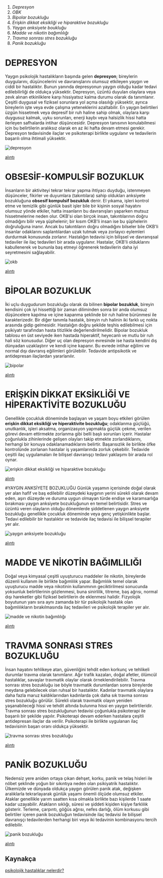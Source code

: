 1. *Depresyon*
2. *OBK*
3. *Bipolar bozukluğu*
4. *Erişkin dikkat eksikliği ve hiparaktive bozukluğu*
5. *Yaygın anksiyete boukluğu*
6. *Madde ve nikotin bağımlılığı*
7. *Travma sonrası stres bozukluğu*
8. *Panik bozukluğu*


# DEPRESYON
Yaygın psikolojik hastalıkların başında gelen **depresyon**; bireylerin duygularını, düşüncelerini ve davranışlarını olumsuz etkileyen yaygın ve ciddi bir hastalıktır. Bunun yanında depresyonun yaygın olduğu kadar tedavi edilebilirliği de oldukça yüksektir. Depresyon, üzüntü duyulan olaylara veya zevk alınan etkinliklere karşı hissiyatsız kalma durumu olarak da tanımlanır. Çeşitli duygusal ve fiziksel sorunlara yol açma olasılığı yüksektir, ayrıca bireylerin işte veya evde çalışma yeteneklerini azaltabilir. En yaygın belirtileri üzgün hissetmek veya depresif bir ruh haline sahip olmak, olaylara karşı duygusuz kalmak, uyku sorunları, enerji kaybı veya halsizlik hissi hatta ilerleyen safhalarda intihar düşüncesidir. Depresyon tanısının konulabilmesi için bu belirtilerin aralıksız olarak en az iki hafta devam etmesi gerekir. Depresyon tedavisinde ilaçlar ve psikoterapi birlikte uygulanır ve tedavilerin başarılı olma ihtimali yüksektir.

![depresyon](https://images.app.goo.gl/iWTkoc63mc21VuUw5)

[alıntı](https://www.neoldu.com/depresyon-ve-ondan-korunma-yollari-906h.htm)

# OBSESİF-KOMPULSİF BOZUKLUK
İnsanların bir aktiviteyi tekrar tekrar yapma ihtiyacı duyduğu, istenmeyen düşünceler, fikirler ve duyumlara (takıntılara) sahip oldukları anksiyete bozukluğuna **obsesif kompulsif bozukluk** denir. El yıkama, işleri kontrol etme ve temizlik gibi günlük basit işler bile bir kişinin sosyal hayatını olumsuz yönde etkiler, hatta insanların bu davranışları yaparken mutsuz hissetmelerine neden olur. OKB'si olan birçok insan, takıntılarının doğru olmadığını bilir veya şüphelenir; bir kısım OKB'li insan ise bu şüphelerin doğruluğuna inanır. Ancak bu takıntıların doğru olmadığını bilseler bile OKB'li insanlar odaklarını saplantılardan uzak tutmak veya zorlayıcı eylemleri durdurmak konusunda zorlanır. Hastalığın tedavisi için bilişsel ve davranışsal tedaviler ile ilaç tedavileri bir arada uygulanır. Hastalar, OKB'li olduklarını kabullenerek ve bununla baş etmeyi öğrenerek tedavilerin daha iyi seyretmesini sağlayabilir. 

![okb](https://images.app.goo.gl/sLvYyMzQ1PAyuVTL9)

[alıntı](https://limanpsikoloji.com/obsesif-kompulsif-bozukluk-okb-hakkinda-her-sey)

# BİPOLAR BOZUKLUK
İki uçlu duygudurum bozukluğu olarak da bilinen **bipolar bozukluk**, bireyin kendisini çok iyi hissettiği bir zaman diliminden sonra bir anda olumsuz düşüncelere kapılma ve içine kapanma şeklinde bir ruh haline bürünmesi ile karakterizedir. Bir diğer tanımla hastalık, bireyin ruh halinin iki farklı uç nokta arasında gidip gelmesidir. Hastalığın doğru şekilde teşhis edilebilmesi için psikiyatr tarafından hasta titizlikle değerlendirilmelidir. Bipolar bozukluk tablosu en üst seviyede iken hastada hiperaktif, heyecanlı ve mutlu bir ruh hali söz konusudur. Diğer uç olan depresyon evresinde ise hasta kendini dış dünyadan uzaklaştırır ve kendi içine kapanır. Bu evrede intihar eğilimi ve normal dışı davranış eğilimleri görülebilir. Tedavide antipsikotik ve antidepresan ilaçlardan yararlanılır.

![bipolar](https://images.app.goo.gl/EgzZwu7nMXeF2V5w5)

[alıntı](https://tr.wikipedia.org/wiki/Bipolar_bozukluk)

# ERİŞKİN DİKKAT EKSİKLİĞİ VE HİPERAKTİVİTE BOZUKLUĞU
Genellikle çocukluk döneminde başlayan ve yaşam boyu etkileri görülen **erişkin dikkat eksikliği ve hiperaktivite bozukluğu**; odaklanma güçlüğü, unutkanlık, işleri aksatma, organizasyon yapmakta güçlük çekme, verilen görevi devam ettirmekte zorlanma gibi belli başlı sorunları içerir. Hastalar çoğunlukla zihinlerinde gelişen olayları takip etmekte zorlandıklarını, herhangi bir konuya odaklanamadıklarını belirtir. Başarısızlık ile birlikte öfke kontrolünde zorlanan hastalar iş yaşamlarında zorluk çekebilir. Tedavide çeşitli ilaç uygulamaları ile bilişsel davranışçı tedavi yaklaşımı bir arada rol oynar.

![erişkin dikkat eksikliği ve hiparaktive bozukluğu](https://images.app.goo.gl/CSPCiKcTb9uBCtD28)

[alıntı](https://www.drserhatergun.com/terapiye-basvurma-nedenleri/eriskin-dikkat-eksikligi-ve-hiperaktivite-bozuklugu/)

#YAYGIN ANKSİYETE BOZUKLUĞU
Günlük yaşamın içerisinde doğal olarak yer alan hafif ve baş edilebilir düzeydeki kaygının yerini sürekli olarak devam eden, aşırı düzeyde ve duruma uygun olmayan türde endişe ve karamsarlığa bırakması yaygın anksiyete bozukluğunun en temel belirtisidir. Stres ve üzüntü veren olayların olduğu dönemlerde şiddetlenen yaygın anksiyete bozukluğu genellikle çocukluk döneminde veya genç yetişkinlikte başlar. Tedavi edilebilir bir hastalıktır ve tedavide ilaç tedavisi ile bilişsel terapiler yer alır.

![yaygın anksiyete bozukluğu](https://images.app.goo.gl/rVEGujNTMt4dCLEF7)

[alıntı](https://www.anilgunduz.com/anksiyete-kaygi/)

# MADDE VE NİKOTİN BAĞIMLILIĞI
Doğal veya kimyasal çeşitli uyuşturucu maddeler ile nikotin, bireylerde düzenli kullanım ile birlikte bağımlılık yapar. Bağımlılık temel olarak uyuşturucu madde veya nikotinin kullanımının geciktirilmesi sonucunda yoksunluk belirtilerinin gözlenmesi, buna sinirlilik, titreme, baş ağrısı, normal dışı hareketler gibi fiziksel belirtilerin de eklenmesi halidir. Fizyolojik boyutunun yanı sıra aynı zamanda bir tür psikolojik hastalık olan bağımlılıkların bırakılmasında ilaç tedavileri ve psikolojik terapiler yer alır. 

![madde ve nikotin bağımlılığı](https://images.app.goo.gl/14pPkPWCQ96vci567)

[alıntı](https://www.milliyet.com.tr/pembenar/sigara-tutun-nikotin-bagimliligi-nedir-neden-olur-sigara-bagimliligindan-nasil-kurtulunur-6592319)

# TRAVMA SONRASI STRES BOZUKLUĞU
İnsan hayatını tehlikeye atan, güvenliğini tehdit eden korkunç ve tehlikeli durumlar travma olarak tanımlanır. Ağır trafik kazaları, doğal afetler, ölümcül hastalıklar, savaşlar travmatik olaylar olarak örneklendirilebilir. Travma sonrası stres bozukluğu ise böyle travmatik durumlardan sonra bireylerde meydana gelebilecek olan ruhsal bir hastalıktır. Kadınlar travmatik olaylara daha fazla maruz kaldıklarından kadınlarda çok daha sık travma sonrası stres bozukluğu görülür. Sürekli olarak travmatik olayın yeniden yaşanabileceği hissi ve tehdit altında bulunma hissi en yaygın belirtileridir. Travma sonrası stres bozukluğunun tedavisi çoğunlukla psikoterapi ile başarılı bir şekilde yapılır. Psikoterapi devam ederken hastalara çeşitli antidepresan ilaçlar da verilir. Psikoterapi ile birlikte uygulanan ilaç tedavisinin başarı oranı oldukça yüksektir. 

![travma sonrası stres bozukluğu](https://images.app.goo.gl/SrqJ4S5fBkr3yafQ8)

[alıntı](https://www.evimdekipsikolog.com/blog/travma-sonrasi-stres-bozuklugu-nedir/)

# PANİK BOZUKLUĞU
Nedensiz yere aniden ortaya çıkan dehşet, korku, panik ve telaş hisleri ile nöbet şeklinde yoğun bir sıkıntıya neden olan psikiyatrik hastalıktır. Ülkemizde ve dünyada oldukça yaygın görülen panik atak, değişken aralıklarla tekrarlayarak günlük yaşamı önemli ölçüde olumsuz etkiler. Ataklar genellikle yarım saatten kısa olmakla birlikte bazı kişilerde 1 saate kadar uzayabilir. Atakların sıklığı, süresi ve şiddeti kişiden kişiye farklılık gösterir. Terleme, çarpıntı, göğüs ağrısı, nefes darlığı, ölüm korkusu gibi belirtiler içeren panik bozukluğun tedavisinde ilaç tedavisi ile bilişsel davranışçı tedavilerden herhangi biri veya iki tedavinin kombinasyonu tercih edilebilir. 

![panik bozukluğu](https://images.app.goo.gl/Wkk1CLyGjzKSvyv17)

[alıntı](https://sisliterapi.com/panik-atak-ve-panik-bozukluk/)

## Kaynakça
[psikolojik hastalıklar nelerdir?](https://www.medicalpark.com.tr/psikolojik-hastaliklar/hg-2424)